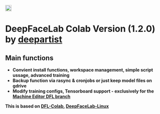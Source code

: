 <cetenr><a href="https://colab.research.google.com/github/deepartist/DeepFaceLab_Colab/blob/main/DeepFaceLab_Colab_deepartist_ai_AT_gmail_com.ipynb"><img src="https://colab.research.google.com/assets/colab-badge.svg" height=20></a></center> 

# DeepFaceLab Colab Version (1.2.0) by <a href="mailto:deepartist.ai@gmail.com">deepartist</a>
## Main functions
* <b>Convient install functions, workspace management, simple script ussage, advanced training  <b>
* <b>Backup function via rasync & cronjobs or just keep model files on gdrive <b>
* <b>Modify training configs, Tensorboard support - exclusively for the <a href="https://github.com/MachineEditor/DeepFaceLab">Machine Editor DFL branch</a>  <b>

This is based on [DFL-Colab](https://github.com/chervonij/DFL-Colab), [DeepFaceLab-Linux](https://github.com/nagadit/DeepFaceLab_Linux)
